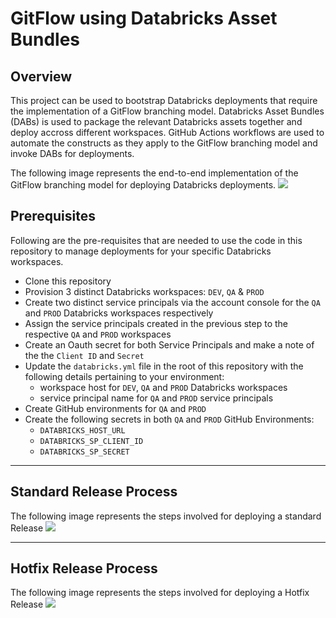 # GitFlow using Databricks Asset Bundles

## Overview

This project can be used to bootstrap Databricks deployments that require the implementation of a GitFlow branching model. Databricks Asset Bundles (DABs) is used to package the relevant Databricks assets together and deploy accross different workspaces. GitHub Actions workflows are used to automate the constructs as they apply to the GitFlow branching model and invoke DABs for deployments. 

The following image represents the end-to-end implementation of the GitFlow branching model for deploying Databricks deployments.
![](2022-12-21-00-39-09.png)

    
## Prerequisites
Following are the pre-requisites that are needed to use the code in this repository to manage deployments for your specific Databricks workspaces.
* Clone this repository 
* Provision 3 distinct Databricks workspaces: `DEV`, `QA` & `PROD`
* Create two distinct service principals via the account console for the `QA` and `PROD` Databricks workspaces respectively
* Assign the service principals created in the previous step to the respective `QA` and `PROD` workspaces
* Create an Oauth secret for both Service Principals and make a note of the the `Client ID` and `Secret`  
* Update the `databricks.yml` file in the root of this repository with the following details pertaining to your environment:
  * workspace host for `DEV`, `QA` and `PROD` Databricks workspaces
  * service principal name for `QA` and `PROD` service principals
* Create GitHub environments for `QA` and `PROD`
* Create the following secrets in both `QA` and `PROD` GitHub Environments:
  * `DATABRICKS_HOST_URL`
  * `DATABRICKS_SP_CLIENT_ID`
  * `DATABRICKS_SP_SECRET`
---

## Standard Release Process
The following image represents the steps involved for deploying a standard Release
![](2022-12-21-00-39-09.png)

---
## Hotfix Release Process
The following image represents the steps involved for deploying a Hotfix Release
![](2022-12-21-00-39-09.png)








